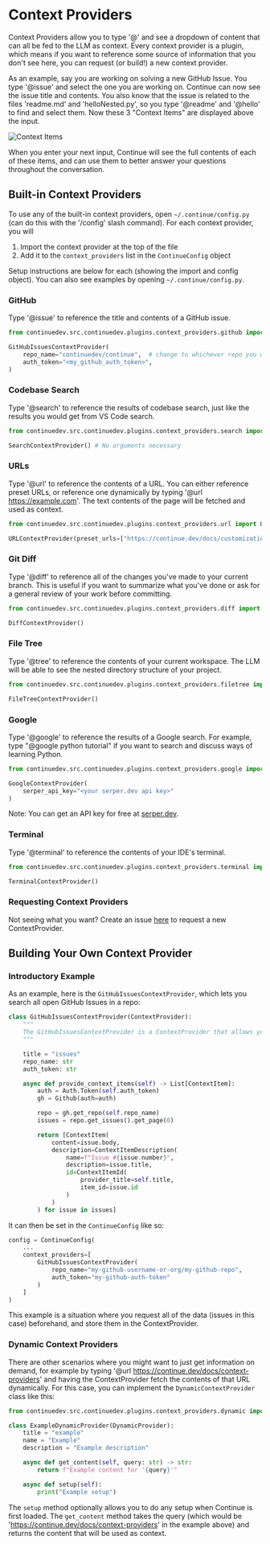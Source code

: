 # Context Providers

Context Providers allow you to type '@' and see a dropdown of content that can all be fed to the LLM as context. Every context provider is a plugin, which means if you want to reference some source of information that you don't see here, you can request (or build!) a new context provider.

As an example, say you are working on solving a new GitHub Issue. You type '@issue' and select the one you are working on. Continue can now see the issue title and contents. You also know that the issue is related to the files 'readme.md' and 'helloNested.py', so you type '@readme' and '@hello' to find and select them. Now these 3 "Context Items" are displayed above the input.

![Context Items](/img/context-provider-example.png)

When you enter your next input, Continue will see the full contents of each of these items, and can use them to better answer your questions throughout the conversation.

## Built-in Context Providers

To use any of the built-in context providers, open `~/.continue/config.py` (can do this with the '/config' slash command). For each context provider, you will

1. Import the context provider at the top of the file
2. Add it to the `context_providers` list in the `ContinueConfig` object

Setup instructions are below for each (showing the import and config object). You can also see examples by opening `~/.continue/config.py`.

### GitHub

Type '@issue' to reference the title and contents of a GitHub issue.

```python
from continuedev.src.continuedev.plugins.context_providers.github import GitHubIssuesContextProvider
```

```python
GitHubIssuesContextProvider(
    repo_name="continuedev/continue",  # change to whichever repo you want to use
    auth_token="<my_github_auth_token>",
)
```

### Codebase Search

Type '@search' to reference the results of codebase search, just like the results you would get from VS Code search.

```python
from continuedev.src.continuedev.plugins.context_providers.search import SearchContextProvider
```

```python
SearchContextProvider() # No arguments necessary
```

### URLs

Type '@url' to reference the contents of a URL. You can either reference preset URLs, or reference one dynamically by typing '@url https://example.com'. The text contents of the page will be fetched and used as context.

```python
from continuedev.src.continuedev.plugins.context_providers.url import URLContextProvider
```

```python
URLContextProvider(preset_urls=["https://continue.dev/docs/customization"])
```

### Git Diff

Type '@diff' to reference all of the changes you've made to your current branch. This is useful if you want to summarize what you've done or ask for a general review of your work before committing.

```python
from continuedev.src.continuedev.plugins.context_providers.diff import DiffContextProvider
```

```python
DiffContextProvider()
```

### File Tree

Type '@tree' to reference the contents of your current workspace. The LLM will be able to see the nested directory structure of your project.

```python
from continuedev.src.continuedev.plugins.context_providers.filetree import FileTreeContextProvider
```

```python
FileTreeContextProvider()
```

### Google

Type '@google' to reference the results of a Google search. For example, type "@google python tutorial" if you want to search and discuss ways of learning Python.

```python
from continuedev.src.continuedev.plugins.context_providers.google import GoogleContextProvider
```

```python
GoogleContextProvider(
    serper_api_key="<your serper.dev api key>"
)
```

Note: You can get an API key for free at [serper.dev](https://serper.dev).

### Terminal

Type '@terminal' to reference the contents of your IDE's terminal.

```python
from continuedev.src.continuedev.plugins.context_providers.terminal import TerminalContextProvider
```

```python
TerminalContextProvider()
```

### Requesting Context Providers

Not seeing what you want? Create an issue [here](https://github.com/continuedev/continue/issues/new?assignees=TyDunn&labels=enhancement&projects=&template=feature-request-%F0%9F%92%AA.md&title=) to request a new ContextProvider.

## Building Your Own Context Provider

### Introductory Example

As an example, here is the `GitHubIssuesContextProvider`, which lets you search all open GitHub Issues in a repo:

```python
class GitHubIssuesContextProvider(ContextProvider):
    """
    The GitHubIssuesContextProvider is a ContextProvider that allows you to search GitHub issues in a repo.
    """

    title = "issues"
    repo_name: str
    auth_token: str

    async def provide_context_items(self) -> List[ContextItem]:
        auth = Auth.Token(self.auth_token)
        gh = Github(auth=auth)

        repo = gh.get_repo(self.repo_name)
        issues = repo.get_issues().get_page(0)

        return [ContextItem(
            content=issue.body,
            description=ContextItemDescription(
                name=f"Issue #{issue.number}",
                description=issue.title,
                id=ContextItemId(
                    provider_title=self.title,
                    item_id=issue.id
                )
            )
        ) for issue in issues]
```

It can then be set in the `ContinueConfig` like so:

```python
config = ContinueConfig(
    ...
    context_providers=[
        GitHubIssuesContextProvider(
            repo_name="my-github-username-or-org/my-github-repo",
            auth_token="my-github-auth-token"
        )
    ]
)
```

This example is a situation where you request all of the data (issues in this case) beforehand, and store them in the ContextProvider.

### Dynamic Context Providers

There are other scenarios where you might want to just get information on demand, for example by typing '@url https://continue.dev/docs/context-providers' and having the ContextProvider fetch the contents of that URL dynamically. For this case, you can implement the `DynamicContextProvider` class like this:

```python
from continuedev.src.continuedev.plugins.context_providers.dynamic import DynamicContextProvider

class ExampleDynamicProvider(DynamicProvider):
    title = "example"
    name = "Example"
    description = "Example description"

    async def get_content(self, query: str) -> str:
        return f"Example content for '{query}'"

    async def setup(self):
        print("Example setup")
```

The `setup` method optionally allows you to do any setup when Continue is first loaded. The `get_content` method takes the query (which would be 'https://continue.dev/docs/context-providers' in the example above) and returns the content that will be used as context.
